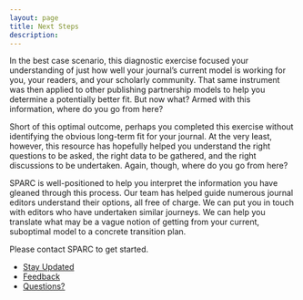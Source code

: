 ```yaml
---
layout: page
title: Next Steps
description:
---
```

In the best case scenario, this diagnostic exercise focused your understanding of just how well your journal’s current model is working for you, your readers, and your scholarly community.  That same instrument was then applied to other publishing partnership models to help you determine a potentially better fit.  But now what?  Armed with this information, where do you go from here?

Short of this optimal outcome, perhaps you completed this exercise without identifying the obvious long-term fit for your journal.  At the very least, however, this resource has hopefully helped you understand the right questions to be asked, the right data to be gathered, and the right discussions to be undertaken.  Again, though, where do you go from here?

SPARC is well-positioned to help you interpret the information you have gleaned through this process. Our team has helped guide numerous journal editors understand their options, all free of charge.  We can put you in touch with editors who have undertaken similar journeys.  We can help you translate what may be a vague notion of getting from your current, suboptimal model to a concrete transition plan.

Please contact SPARC to get started.

<ul class="actions">
  <li><a href="/updates" class="button special big">Stay Updated</a></li>
  <li><a href="/feedback" class="button small">Feedback</a></li>
  <li><a href="/feedback" class="button small">Questions?</a></li>
</ul>

